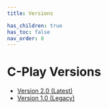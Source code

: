 ```yaml
---
title: Versions

has_children: true
has_toc: false
nav_order: 8
---
```


# C-Play Versions

 - [Version 2.0 (Latest)](versions/v2_0)
 - [Version 1.0 (Legacy)](versions/v1_0)
